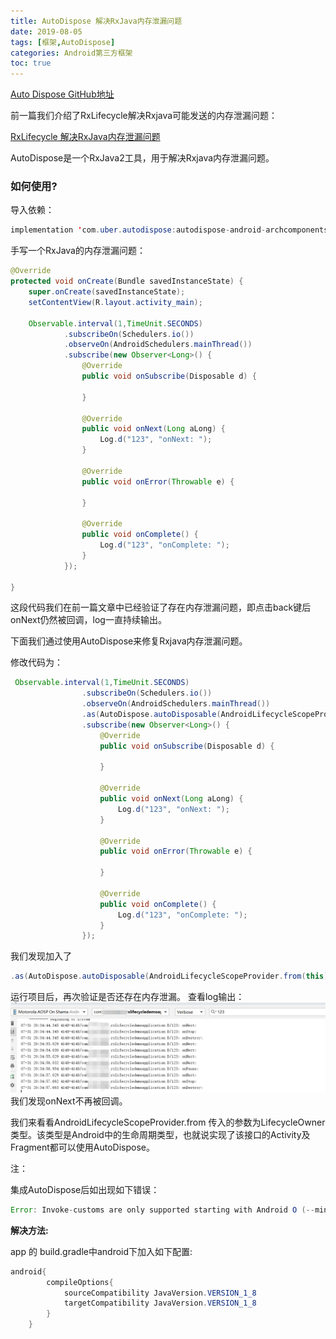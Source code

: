 ```yaml
---
title: AutoDispose 解决RxJava内存泄漏问题
date: 2019-08-05
tags: [框架,AutoDispose]
categories: Android第三方框架
toc: true
---
```


[Auto Dispose GitHub地址](https://github.com/uber/AutoDispose)

前一篇我们介绍了RxLifecycle解决Rxjava可能发送的内存泄漏问题：

[RxLifecycle 解决RxJava内存泄漏问题](http://www.zydeveloper.com/2019/08/05/RxLifecycle/)

AutoDispose是一个RxJava2工具，用于解决Rxjava内存泄漏问题。
<!--more-->

### 如何使用?

导入依赖：
```java
implementation 'com.uber.autodispose:autodispose-android-archcomponents:1.3.0'
```

手写一个RxJava的内存泄漏问题：
```java
@Override
protected void onCreate(Bundle savedInstanceState) {
    super.onCreate(savedInstanceState);
    setContentView(R.layout.activity_main);

    Observable.interval(1,TimeUnit.SECONDS)
            .subscribeOn(Schedulers.io())
            .observeOn(AndroidSchedulers.mainThread())
            .subscribe(new Observer<Long>() {
                @Override
                public void onSubscribe(Disposable d) {

                }

                @Override
                public void onNext(Long aLong) {
                    Log.d("123", "onNext: ");
                }

                @Override
                public void onError(Throwable e) {

                }

                @Override
                public void onComplete() {
                    Log.d("123", "onComplete: ");
                }
            });

}
```

这段代码我们在前一篇文章中已经验证了存在内存泄漏问题，即点击back键后onNext仍然被回调，log一直持续输出。

下面我们通过使用AutoDispose来修复Rxjava内存泄漏问题。

修改代码为：
```java
 Observable.interval(1,TimeUnit.SECONDS)
                .subscribeOn(Schedulers.io())
                .observeOn(AndroidSchedulers.mainThread())
                .as(AutoDispose.autoDisposable(AndroidLifecycleScopeProvider.from(this)))
                .subscribe(new Observer<Long>() {
                    @Override
                    public void onSubscribe(Disposable d) {

                    }

                    @Override
                    public void onNext(Long aLong) {
                        Log.d("123", "onNext: ");
                    }

                    @Override
                    public void onError(Throwable e) {

                    }

                    @Override
                    public void onComplete() {
                        Log.d("123", "onComplete: ");
                    }
                });
```
我们发现加入了
```java
.as(AutoDispose.autoDisposable(AndroidLifecycleScopeProvider.from(this)))
```
运行项目后，再次验证是否还存在内存泄漏。
查看log输出：
<img src="AutoDispose/2019-08-07-17-03-58.png">
我们发现onNext不再被回调。

我们来看看AndroidLifecycleScopeProvider.from 传入的参数为LifecycleOwner类型。该类型是Android中的生命周期类型，也就说实现了该接口的Activity及Fragment都可以使用AutoDispose。

注：

集成AutoDispose后如出现如下错误：
```java
Error: Invoke-customs are only supported starting with Android O (--min-api 26)
```

**解决方法:**

app 的 build.gradle中android下加入如下配置:
```java
android{
        compileOptions{
            sourceCompatibility JavaVersion.VERSION_1_8
            targetCompatibility JavaVersion.VERSION_1_8
        }
    }
```